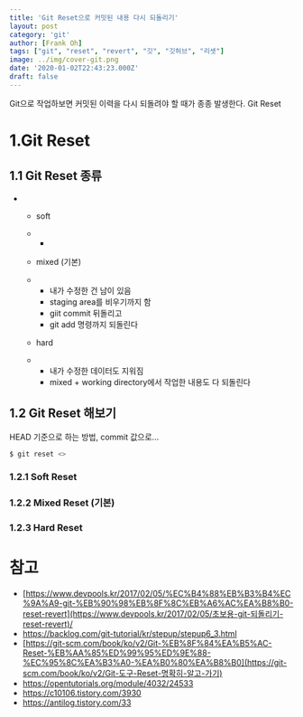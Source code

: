 ```yaml
---
title: 'Git Reset으로 커밋된 내용 다시 되돌리기'
layout: post
category: 'git'
author: [Frank Oh]
tags: ["git", "reset", "revert", "깃", "깃허브", "리셋"]
image: ../img/cover-git.png
date: '2020-01-02T22:43:23.000Z'
draft: false
---
```


Git으로 작업하보면 커밋된 이력을 다시 되돌려야 할 때가 종종 발생한다. Git Reset



# 1.Git Reset

## 1.1 Git Reset 종류
- - soft

  - - 

  - mixed (기본)

  - - 내가 수정한 건 남이 있음
    - staging area를 비우기까지 함
    - giit commit 뒤돌리고
    - git add 명령까지 되돌린다

  - hard

  - - 내가 수정한 데이터도 지워짐
    - mixed + working directory에서 작업한 내용도 다 되돌린다

## 1.2 Git Reset 해보기

HEAD 기준으로 하는 방법, commit 값으로... 

```bash
$ git reset <>
```



### 1.2.1 Soft Reset

### 1.2.2 Mixed Reset (기본)

### 1.2.3 Hard Reset



# 참고

- [https://www.devpools.kr/2017/02/05/%EC%B4%88%EB%B3%B4%EC%9A%A9-git-%EB%90%98%EB%8F%8C%EB%A6%AC%EA%B8%B0-reset-revert](https://www.devpools.kr/2017/02/05/초보용-git-되돌리기-reset-revert)/
- https://backlog.com/git-tutorial/kr/stepup/stepup6_3.html
- [https://git-scm.com/book/ko/v2/Git-%EB%8F%84%EA%B5%AC-Reset-%EB%AA%85%ED%99%95%ED%9E%88-%EC%95%8C%EA%B3%A0-%EA%B0%80%EA%B8%B0](https://git-scm.com/book/ko/v2/Git-도구-Reset-명확히-알고-가기)
- https://opentutorials.org/module/4032/24533
- https://c10106.tistory.com/3930
- https://antilog.tistory.com/33

